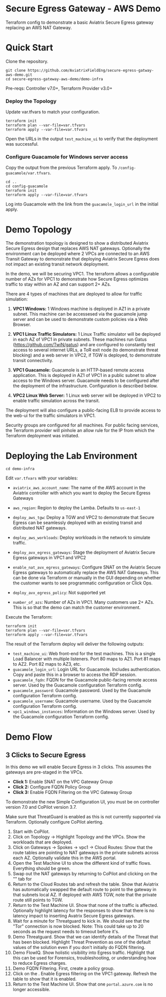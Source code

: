 # Secure Egress Gateway - AWS Demo
Terraform config to demonstrate a basic Aviatrix Secure Egress gateway replacing an AWS NAT Gateway.

# Quick Start

Clone the repository.

```
git clone https://github.com/AviatrixFieldEng/secure-egress-gatway-aws-demo.git
cd secure-egress-gateway-aws-demo/demo-infra
```

Pre-reqs: Controller v7.0+, Terraform Provider v3.0+

### Deploy the Topology

Update var.tfvars to match your configuration.

```
terraform init
terraform plan --var-file=var.tfvars
terraform apply --var-file=var.tfvars
```

Open the URLs in the output `test_machine_ui` to verify that the deployment was successful.


### Configure Guacamole for Windows server access

Copy the output from the previous Terraform apply.  To `/config-guacamole/var.tfvars`.

```
cd ..
cd config-guacamole
terraform init
terraform apply --var-file=var.tfvars
```

Log into Guacamole with the link from the `guacamole_login_url` in the initial apply.


# Demo Topology

The demonstration topology is designed to show a distributed Aviatrix Secure Egress design that replaces AWS NAT gateways.  Optionally the environment can be deployed where 2 VPCs are connected to an AWS Transit Gateway to demonstrate that deploying Aviatrix Secure Egress does not impact an existing transit network deployment.

In the demo, we will be securing VPC1.  The terraform allows a configurable number of AZs for VPC1 to demonstrate how Secure Egress optimizes traffic to stay within an AZ and can support 2+ AZs.

There are 4 types of machines that are deployed to allow for traffic simulation:

1. **VPC1 Windows:** 1 Windows machine is deployed in AZ1 in a private subnet.  This machine can be accessesed via the guacamole jump server and can be used to demonstrate custom policies via a Web Browser.

2. **VPC1 Linux Traffic Simulators:** 1 Linux Traffic simulator will be deployed in each AZ of VPC1 in private subnets.  These machines run Gatus (https://github.com/TwiN/gatus) and are configured to constantly test access to several internet URLs, a ToR exit node (to demonstrate threat blocking) and a web server in VPC2, if TGW is deployed, to demonstrate transit connectivity.

3. **VPC1 Guacamole:** Guacamole is an HTTP-based remote access application.  This is deployed in AZ1 of VPC1 in a public subnet to allow access to the Windows server.  Guacamole needs to be configured after the deployment of the infrastructure.  Configuration is described below.

4. **VPC2 Linux Web Server:** 1 Linux web server will be deployed in VPC2 to enable traffic simulation across the transit.

The deployment will also configure a public-facing ELB to provide access to the web-ui for the traffic simulators in VPC1.

Security groups are configured for all machines.  For public facing services, the Terraform provider will pinhole an allow rule for the IP from which the Terraform deployment was initiated.


# Deploying the Lab Environment

```
cd demo-infra
```

Edit `var.tfvars` with your variables:

* `aviatrix_aws_account_name`: The name of the AWS account in the Aviatrix controller with which you want to deploy the Secure Egress Gateways

* `aws_region`: Region to deploy the Lamba. Defaults to `us-east-1`

* `deploy_aws_tgw`: Deploy a TGW and VPC2 to demonstrate that Secure Egress can be seamlessly deployed with an existing transit and distributed NAT gateways.

* `deploy_aws_workloads`: Deploy workloads in the network to simulate traffic.

* `deploy_avx_egress_gateways`: Stage the deployment of Aviatrix Secure Egress gateways in VPC1 and VPC2

* `enable_nat_avx_egress_gateways`: Configure SNAT on the Aviatrix Secure Egress gateways to automatically replace the AWS NAT Gateways. This can be done via Terraform or manually in the GUI depending on whether the customer wants to see programmatic configuration or Click Ops.

* `deploy_avx_egress_policy`: Not supported yet

* `number_of_azs`: Number of AZs in VPC1.  Many customers use 2+ AZs.  This is so that the demo can match the customer environment.


Execute the Terraform:

```
terraform init
terraform plan --var-file=var.tfvars
terraform apply --var-file=var.tfvars
```

The result of the Terraform deploy will deliver the following outputs:

* `test_machine_ui`: Web front-end for the test machines.  This is a single Load Balancer with multiple listeners.  Port 80 maps to AZ1.  Port 81 maps to AZ2.  Port 82 maps to AZ3, etc.
* `guacamole_login_url`: Login URL for Guacamole.  Includes authentication.  Copy and paste this in a browser to access the RDP session.
* `guacamole_fqdn`: FQDN for the Guacamole public-facing remote access server. Used by the Guacamole configuration Terraform config.
* `guacamole_password`: Guacamole password. Used by the Guacamole configuration Terraform config.
* `guacamole_username`: Guacamole username. Used by the Guacamole configuration Terraform config.
* `vpc1_windows_instances`: Information on the Windows server. Used by the Guacamole configuration Terraform config.

# Demo Flow

## 3 Clicks to Secure Egress
In this demo we will enable Secure Egress in 3 clicks.  This assumes the gateways are pre-staged in the VPCs.

* **Click 1:** Enable SNAT on the VPC Gateway Group
* **Click 2:** Configure FQDN Policy Group
* **Click 3:** Enable FQDN Filtering on the VPC Gateway Group

To demonstrate the new Simple Configuration UI, you must be on controller version 7.0 and CoPilot version 3.7.

Make sure that ThreatGuard is enabled as this is not currently supported via Terraform.  Optionally configure CoPilot alerting.

1. Start with CoPilot.  
2. Click on Topology -> Highlight Topology and the VPCs.  Show the workloads that are deployed.
3. Click on Gateways -> Spokes -> vpc1 -> Cloud Routes:  Show that the route tables are pointing to NAT gateways in the private subnets across each AZ.  Optionally validate this in the AWS portal.
4. Open the Test Machine UI to show the different kind of traffic flows.  Everything should be green.
5. Swap out the NAT gateways by returning to CoPilot and clicking on the "" tab for 
6. Return to the Cloud Routes tab and refresh the table.  Show that Aviatrix has automatically swapped the default route to point to the gateway in that subnets local AZ.  If deployed with AWS TGW, note that the private route still points to TGW.
7. Return to the Test Machine UI.  Show that none of the traffic is affected.  Optionally highlight latency for the responses to show that there is no latency impact to inserting Avatrix Secure Egress gateways.
8. Wait for a minute for Threatguard to kick in.  We should see that the "Tor" connection is now blocked.  Note: This could take up to 20 seconds as the request needs to timeout before it's.
9. Demo Threatguard.  Show that we can identify details of the Threat that has been blocked.  Highlight Threat Prevention as one of the default values of the solution even if you don't initially do FQDN filtering.
10. Demo FlowIQ.  Show holistic visibility into Egress traffic.  Highlight that this can be used for Forensics, troubleshooting, or understanding how to reduce Egress charges.
11. Demo FQDN Filtering.  First, create a policy group.  
12. Click on the .  Enable Egress filtering on the VPC1 gateway.  Refresh the table to show that it is enabled.
13. Return to the Test Machine UI.  Show that one `portal.azure.com` is no longer accessible.